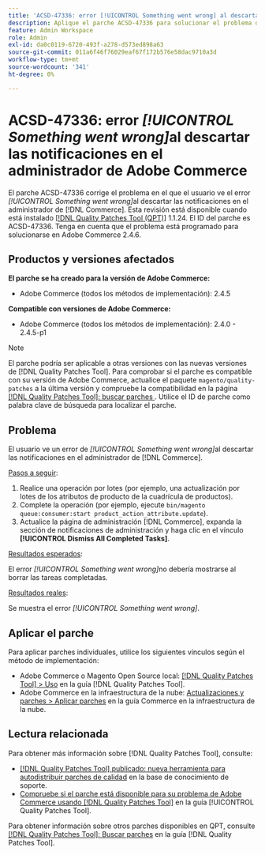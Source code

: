 ```yaml
---
title: 'ACSD-47336: error [!UICONTROL Something went wrong] al descartar las notificaciones en el administrador de Adobe Commerce'
description: Aplique el parche ACSD-47336 para solucionar el problema de Adobe Commerce en el que el usuario ve el error [!UICONTROL Something went wrong] al descartar las notificaciones en el administrador  [!DNL Commerce] Admin.
feature: Admin Workspace
role: Admin
exl-id: da0c0119-6720-493f-a278-d573ed898a63
source-git-commit: 011a6f46f76029eaf67f172b576e58dac9710a3d
workflow-type: tm+mt
source-wordcount: '341'
ht-degree: 0%

---
```


# ACSD-47336: error _[!UICONTROL Something went wrong]_&#x200B;al descartar las notificaciones en el administrador de Adobe Commerce

El parche ACSD-47336 corrige el problema en el que el usuario ve el error _[!UICONTROL Something went wrong]_&#x200B;al descartar las notificaciones en el administrador de [!DNL Commerce]. Esta revisión está disponible cuando está instalado [[!DNL Quality Patches Tool (QPT)]](https://experienceleague.adobe.com/en/docs/commerce-operations/tools/quality-patches-tool/quality-patches-tool-to-self-serve-quality-patches) 1.1.24. El ID del parche es ACSD-47336. Tenga en cuenta que el problema está programado para solucionarse en Adobe Commerce 2.4.6.

## Productos y versiones afectados

**El parche se ha creado para la versión de Adobe Commerce:**

* Adobe Commerce (todos los métodos de implementación): 2.4.5

**Compatible con versiones de Adobe Commerce:**

* Adobe Commerce (todos los métodos de implementación): 2.4.0 - 2.4.5-p1

>[!NOTE]
>
>El parche podría ser aplicable a otras versiones con las nuevas versiones de [!DNL Quality Patches Tool]. Para comprobar si el parche es compatible con su versión de Adobe Commerce, actualice el paquete `magento/quality-patches` a la última versión y compruebe la compatibilidad en la página [[!DNL Quality Patches Tool]: buscar parches ](https://experienceleague.adobe.com/tools/commerce-quality-patches/index.html). Utilice el ID de parche como palabra clave de búsqueda para localizar el parche.

## Problema

El usuario ve un error de _[!UICONTROL Something went wrong]_&#x200B;al descartar las notificaciones en el administrador de [!DNL Commerce].

<u>Pasos a seguir</u>:

1. Realice una operación por lotes (por ejemplo, una actualización por lotes de los atributos de producto de la cuadrícula de productos).
1. Complete la operación (por ejemplo, ejecute `bin/magento queue:consumer:start product_action_attribute.update`).
1. Actualice la página de administración [!DNL Commerce], expanda la sección de notificaciones de administración y haga clic en el vínculo **[!UICONTROL Dismiss All Completed Tasks]**.

<u>Resultados esperados</u>:

El error _[!UICONTROL Something went wrong]_&#x200B;no debería mostrarse al borrar las tareas completadas.

<u>Resultados reales</u>:

Se muestra el error _[!UICONTROL Something went wrong]_.

## Aplicar el parche

Para aplicar parches individuales, utilice los siguientes vínculos según el método de implementación:

* Adobe Commerce o Magento Open Source local: [[!DNL Quality Patches Tool] > Uso](/help/tools/quality-patches-tool/usage.md) en la guía [!DNL Quality Patches Tool].
* Adobe Commerce en la infraestructura de la nube: [Actualizaciones y parches > Aplicar parches](https://experienceleague.adobe.com/docs/commerce-cloud-service/user-guide/develop/upgrade/apply-patches.html) en la guía Commerce en la infraestructura de la nube.

## Lectura relacionada

Para obtener más información sobre [!DNL Quality Patches Tool], consulte:

* [[!DNL Quality Patches Tool] publicado: nueva herramienta para autodistribuir parches de calidad](https://experienceleague.adobe.com/en/docs/commerce-operations/tools/quality-patches-tool/quality-patches-tool-to-self-serve-quality-patches) en la base de conocimiento de soporte.
* [Compruebe si el parche está disponible para su problema de Adobe Commerce usando [!DNL Quality Patches Tool]](/help/tools/quality-patches-tool/patches-available-in-qpt/check-patch-for-magento-issue-with-magento-quality-patches.md) en la guía [!UICONTROL Quality Patches Tool].


Para obtener información sobre otros parches disponibles en QPT, consulte [[!DNL Quality Patches Tool]: Buscar parches](https://experienceleague.adobe.com/tools/commerce-quality-patches/index.html) en la guía [!DNL Quality Patches Tool].
